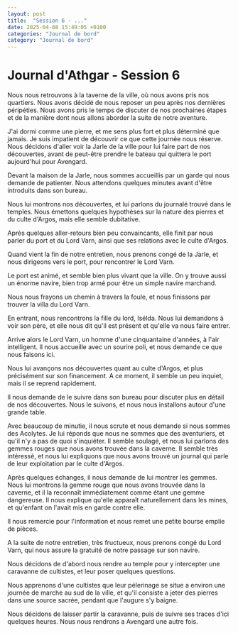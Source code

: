 ```yaml
---
layout: post
title:  "Session 6 - ..."
date: 2025-04-08 15:49:05 +0100
categories: "Journal de bord"
category: "Journal de bord"
---
```


# Journal d'Athgar - Session 6

Nous nous retrouvons à la taverne de la ville, où nous avons pris nos quartiers. Nous avons décidé de nous reposer un peu après nos dernières péripéties. Nous avons pris le temps de discuter de nos prochaines étapes et de la manière dont nous allons aborder la suite de notre aventure.

J'ai dormi comme une pierre, et me sens plus fort et plus déterminé que jamais. Je suis impatient de découvrir ce que cette journée nous réserve.
Nous décidons d'aller voir la Jarle de la ville pour lui faire part de nos découvertes, avant de peut-être prendre le bateau qui quittera le port aujourd'hui pour Avengard.

Devant la maison de la Jarle, nous sommes accueillis par un garde qui nous demande de patienter. Nous attendons quelques minutes avant d'être introduits dans son bureau.

Nous lui montrons nos découvertes, et lui parlons du journalé trouvé dans le temples. Nous émettons quelques hypothèses sur la nature des pierres et du culte d'Argos, mais elle semble dubitative.

Après quelques aller-retours bien peu convaincants, elle finit par nous parler du port et du Lord Varn, ainsi que ses relations avec le culte d'Argos.

Quand vient la fin de notre entretien, nous prenons congé de la Jarle, et nous dirigeons vers le port, pour rencontrer le Lord Varn.

Le port est animé, et semble bien plus vivant que la ville. On y trouve aussi un énorme navire, bien trop armé pour être un simple navire marchand.

Nous nous frayons un chemin à travers la foule, et nous finissons par trouver la villa du Lord Varn.

En entrant, nous rencontrons la fille du lord, Isélda. Nous lui demandons à voir son père, et elle nous dit qu'il est présent et qu'elle va nous faire entrer.

Arrive alors le Lord Varn, un homme d'une cinquantaine d'années, à l'air intelligent. Il nous accueille avec un sourire poli, et nous demande ce que nous faisons ici.

Nous lui avançons nos découvertes quant au culte d'Argos, et plus précisément sur son financement. A ce moment, il semble un peu inquiet, mais il se reprend rapidement.

Il nous demande de le suivre dans son bureau pour discuter plus en détail de nos découvertes. Nous le suivons, et nous nous installons autour d'une grande table.

Avec beaucoup de minutie, il nous scrute et nous demande si nous sommes des Acolytes. Je lui réponds que nous ne sommes que des aventuriers, et qu'il n'y a pas de quoi s'inquiéter.
Il semble soulagé, et nous lui parlons des gemmes rouges que nous avons trouvée dans la caverne. Il semble très intéressé, et nous lui expliquons que nous avons trouvé un journal qui parle de leur exploitation par le culte d'Argos.

Après quelques échanges, il nous demande de lui montrer les gemmes. Nous lui montrons la gemme rouge que nous avons trouvée dans la caverne, et il la reconnaît immédiatement comme étant une gemme dangereuse. Il nous explique qu'elle apparaît naturellement dans les mines, et qu'enfant on l'avait mis en garde contre elle.

Il nous remercie pour l'information et nous remet une petite bourse emplie de pièces.

A la suite de notre entretien, très fructueux, nous prenons congé du Lord Varn, qui nous assure la gratuité de notre passage sur son navire.

Nous décidons de d'abord nous rendre au temple pour y intercepter une caravanne de cultistes, et leur poser quelques questions.

Nous apprenons d'une cultistes que leur pélerinage se situe a environ une journée de marche au sud de la ville, et qu'il consiste a jeter des pierres dans une source sacrée, pendant que l'augure s'y baigne.

Nous décidons de laisser partir la caravanne, puis de suivre ses traces d'ici quelques heures. Nous nous rendrons a Avengard une autre fois.
